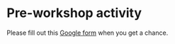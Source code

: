 # Pre-workshop activity

Please fill out this [Google form](https://forms.gle/kqZLVpkBAdp7wrA29) when you get a chance. 
